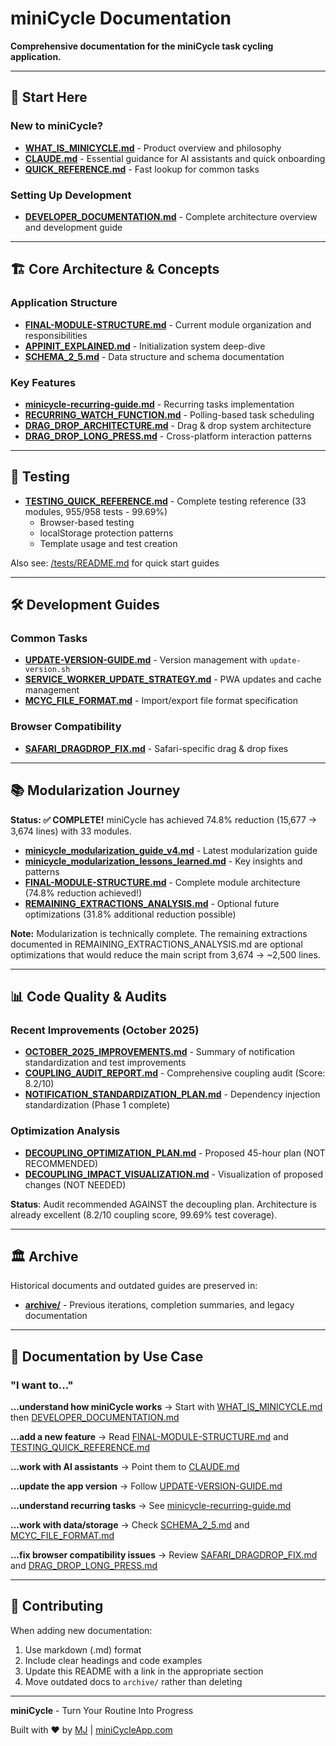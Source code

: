 # miniCycle Documentation

**Comprehensive documentation for the miniCycle task cycling application.**

---

## 🚀 Start Here

### New to miniCycle?
- **[WHAT_IS_MINICYCLE.md](./WHAT_IS_MINICYCLE.md)** - Product overview and philosophy
- **[CLAUDE.md](./CLAUDE.md)** - Essential guidance for AI assistants and quick onboarding
- **[QUICK_REFERENCE.md](./QUICK_REFERENCE.md)** - Fast lookup for common tasks

### Setting Up Development
- **[DEVELOPER_DOCUMENTATION.md](./DEVELOPER_DOCUMENTATION.md)** - Complete architecture overview and development guide

---

## 🏗️ Core Architecture & Concepts

### Application Structure
- **[FINAL-MODULE-STRUCTURE.md](./FINAL-MODULE-STRUCTURE.md)** - Current module organization and responsibilities
- **[APPINIT_EXPLAINED.md](./APPINIT_EXPLAINED.md)** - Initialization system deep-dive
- **[SCHEMA_2_5.md](./SCHEMA_2_5.md)** - Data structure and schema documentation

### Key Features
- **[minicycle-recurring-guide.md](./minicycle-recurring-guide.md)** - Recurring tasks implementation
- **[RECURRING_WATCH_FUNCTION.md](./RECURRING_WATCH_FUNCTION.md)** - Polling-based task scheduling
- **[DRAG_DROP_ARCHITECTURE.md](./DRAG_DROP_ARCHITECTURE.md)** - Drag & drop system architecture
- **[DRAG_DROP_LONG_PRESS.md](./DRAG_DROP_LONG_PRESS.md)** - Cross-platform interaction patterns

---

## 🧪 Testing

- **[TESTING_QUICK_REFERENCE.md](./TESTING_QUICK_REFERENCE.md)** - Complete testing reference (33 modules, 955/958 tests - 99.69%)
  - Browser-based testing
  - localStorage protection patterns
  - Template usage and test creation

Also see: [/tests/README.md](../tests/README.md) for quick start guides

---

## 🛠️ Development Guides

### Common Tasks
- **[UPDATE-VERSION-GUIDE.md](./UPDATE-VERSION-GUIDE.md)** - Version management with `update-version.sh`
- **[SERVICE_WORKER_UPDATE_STRATEGY.md](./SERVICE_WORKER_UPDATE_STRATEGY.md)** - PWA updates and cache management
- **[MCYC_FILE_FORMAT.md](./MCYC_FILE_FORMAT.md)** - Import/export file format specification

### Browser Compatibility
- **[SAFARI_DRAGDROP_FIX.md](./SAFARI_DRAGDROP_FIX.md)** - Safari-specific drag & drop fixes

---

## 📚 Modularization Journey

**Status: ✅ COMPLETE!** miniCycle has achieved 74.8% reduction (15,677 → 3,674 lines) with 33 modules.

- **[minicycle_modularization_guide_v4.md](./minicycle_modularization_guide_v4.md)** - Latest modularization guide
- **[minicycle_modularization_lessons_learned.md](./minicycle_modularization_lessons_learned.md)** - Key insights and patterns
- **[FINAL-MODULE-STRUCTURE.md](./FINAL-MODULE-STRUCTURE.md)** - Complete module architecture (74.8% reduction achieved!)
- **[REMAINING_EXTRACTIONS_ANALYSIS.md](./REMAINING_EXTRACTIONS_ANALYSIS.md)** - Optional future optimizations (31.8% additional reduction possible)

**Note:** Modularization is technically complete. The remaining extractions documented in REMAINING_EXTRACTIONS_ANALYSIS.md are optional optimizations that would reduce the main script from 3,674 → ~2,500 lines.

---

## 📊 Code Quality & Audits

### Recent Improvements (October 2025)
- **[OCTOBER_2025_IMPROVEMENTS.md](./OCTOBER_2025_IMPROVEMENTS.md)** - Summary of notification standardization and test improvements
- **[COUPLING_AUDIT_REPORT.md](./COUPLING_AUDIT_REPORT.md)** - Comprehensive coupling audit (Score: 8.2/10)
- **[NOTIFICATION_STANDARDIZATION_PLAN.md](./NOTIFICATION_STANDARDIZATION_PLAN.md)** - Dependency injection standardization (Phase 1 complete)

### Optimization Analysis
- **[DECOUPLING_OPTIMIZATION_PLAN.md](./DECOUPLING_OPTIMIZATION_PLAN.md)** - Proposed 45-hour plan (NOT RECOMMENDED)
- **[DECOUPLING_IMPACT_VISUALIZATION.md](./DECOUPLING_IMPACT_VISUALIZATION.md)** - Visualization of proposed changes (NOT NEEDED)

**Status**: Audit recommended AGAINST the decoupling plan. Architecture is already excellent (8.2/10 coupling score, 99.69% test coverage).

---

## 🏛️ Archive

Historical documents and outdated guides are preserved in:
- **[archive/](./archive/)** - Previous iterations, completion summaries, and legacy documentation

---

## 📖 Documentation by Use Case

### "I want to..."

**...understand how miniCycle works**
→ Start with [WHAT_IS_MINICYCLE.md](./WHAT_IS_MINICYCLE.md) then [DEVELOPER_DOCUMENTATION.md](./DEVELOPER_DOCUMENTATION.md)

**...add a new feature**
→ Read [FINAL-MODULE-STRUCTURE.md](./FINAL-MODULE-STRUCTURE.md) and [TESTING_QUICK_REFERENCE.md](./TESTING_QUICK_REFERENCE.md)

**...work with AI assistants**
→ Point them to [CLAUDE.md](./CLAUDE.md)

**...update the app version**
→ Follow [UPDATE-VERSION-GUIDE.md](./UPDATE-VERSION-GUIDE.md)

**...understand recurring tasks**
→ See [minicycle-recurring-guide.md](./minicycle-recurring-guide.md)

**...work with data/storage**
→ Check [SCHEMA_2_5.md](./SCHEMA_2_5.md) and [MCYC_FILE_FORMAT.md](./MCYC_FILE_FORMAT.md)

**...fix browser compatibility issues**
→ Review [SAFARI_DRAGDROP_FIX.md](./SAFARI_DRAGDROP_FIX.md) and [DRAG_DROP_LONG_PRESS.md](./DRAG_DROP_LONG_PRESS.md)

---

## 🤝 Contributing

When adding new documentation:
1. Use markdown (.md) format
2. Include clear headings and code examples
3. Update this README with a link in the appropriate section
4. Move outdated docs to `archive/` rather than deleting

---

**miniCycle** - Turn Your Routine Into Progress

Built with ❤️ by [MJ](https://sparkincreations.com) | [miniCycleApp.com](https://minicycleapp.com)
